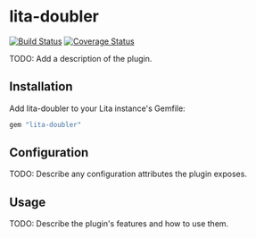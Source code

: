 # lita-doubler

[![Build Status](https://travis-ci.org/BodyCSoulN/lita-doubler.png?branch=master)](https://travis-ci.org/BodyCSoulN/lita-doubler)
[![Coverage Status](https://coveralls.io/repos/BodyCSoulN/lita-doubler/badge.png)](https://coveralls.io/r/BodyCSoulN/lita-doubler)

TODO: Add a description of the plugin.

## Installation

Add lita-doubler to your Lita instance's Gemfile:

``` ruby
gem "lita-doubler"
```

## Configuration

TODO: Describe any configuration attributes the plugin exposes.

## Usage

TODO: Describe the plugin's features and how to use them.
